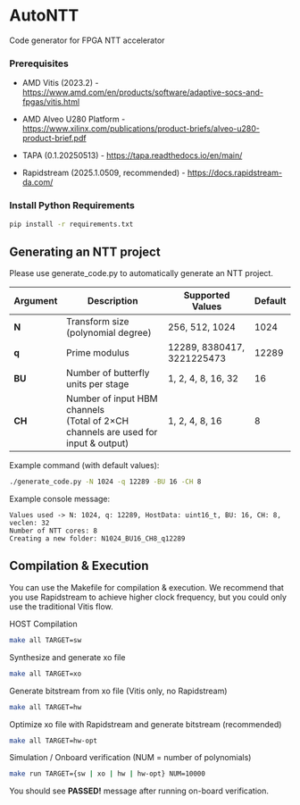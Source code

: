 # AutoNTT
Code generator for FPGA NTT accelerator

### Prerequisites

- AMD Vitis (2023.2) - https://www.amd.com/en/products/software/adaptive-socs-and-fpgas/vitis.html

- AMD Alveo U280 Platform - https://www.xilinx.com/publications/product-briefs/alveo-u280-product-brief.pdf

- TAPA (0.1.20250513) - https://tapa.readthedocs.io/en/main/

- Rapidstream (2025.1.0509, recommended) - https://docs.rapidstream-da.com/

### Install Python Requirements
```bash
pip install -r requirements.txt 
```

## Generating an NTT project 

Please use generate_code.py to automatically generate an NTT project.

| Argument | Description | Supported Values | Default |
|----------|-------------|-----------------|---------|
| **N** | Transform size (polynomial degree) | 256, 512, 1024 | 1024 |
| **q** | Prime modulus | 12289, 8380417, 3221225473 | 12289 |
| **BU** | Number of butterfly units per stage | 1, 2, 4, 8, 16, 32 | 16 |
| **CH** | Number of input HBM channels <br> (Total of 2×CH channels are used for input & output) | 1, 2, 4, 8, 16 | 8 |

Example command (with default values):
```bash
./generate_code.py -N 1024 -q 12289 -BU 16 -CH 8 
```

Example console message:
```
Values used -> N: 1024, q: 12289, HostData: uint16_t, BU: 16, CH: 8, veclen: 32
Number of NTT cores: 8
Creating a new folder: N1024_BU16_CH8_q12289
```

## Compilation & Execution 

You can use the Makefile for compilation & execution.
We recommend that you use Rapidstream to achieve higher clock frequency, but you could only use the traditional Vitis flow.

HOST Compilation
```bash
make all TARGET=sw
```
Synthesize and generate xo file
```bash
make all TARGET=xo
```
Generate bitstream from xo file (Vitis only, no Rapidstream)
```bash
make all TARGET=hw
```
Optimize xo file with Rapidstream and generate bitstream (recommended)
```bash
make all TARGET=hw-opt
```
Simulation / Onboard verification (NUM = number of polynomials)
```bash
make run TARGET={sw | xo | hw | hw-opt} NUM=10000
```

You should see **PASSED!** message after running on-board verification.

